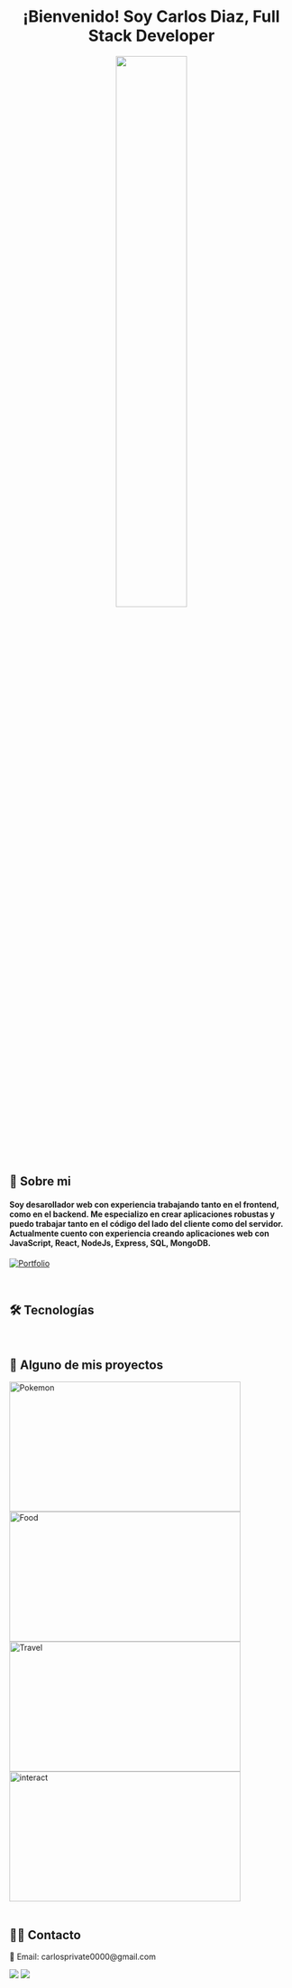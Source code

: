 <h1 align="center">¡Bienvenido! Soy Carlos Diaz, Full Stack Developer</h1>

<div align="center">
  <img align="center" style="width: 50%" src="https://i.pinimg.com/originals/f7/54/cc/f754cc850d1b0eb55caec0fcd56bf4fd.gif" />
</div>
<h2 align="left">📖 Sobre mi</h2>
<h4 align="left">Soy desarollador web con experiencia trabajando tanto en el frontend, como en el backend. Me especializo en crear aplicaciones robustas y puedo trabajar tanto en el código del lado del cliente como del servidor. Actualmente cuento con experiencia creando aplicaciones web con JavaScript, React, NodeJs, Express, SQL, MongoDB.</h4>

<p align="left">
    <a href=""><img alt="Portfolio" title="Portfolio" src="https://img.shields.io/badge/-Portfolio-000000?style=for-the-badge&logo=koding&logoColor=white"/></a>
</p>
<br />
<h2 align="left">🛠 Tecnologías</h2>
<div>
  <img src="https://img.shields.io/badge/HTML5-E34F26?style=for-the-badge&logo=html5&logoColor=white" alt="" />
  <img src="https://img.shields.io/badge/CSS3-1572B6?style=for-the-badge&logo=css3&logoColor=white" alt="" />
  <img src="https://img.shields.io/badge/JavaScript-F7DF1E?style=for-the-badge&logo=javascript&logoColor=black" alt="" />
  <img src="https://img.shields.io/badge/Node.js-43853D?style=for-the-badge&logo=node.js&logoColor=white" alt="" />
  <img src="https://img.shields.io/badge/Express.js-404D59?style=for-the-badge" alt="" />
  <img src="https://img.shields.io/badge/React-20232A?style=for-the-badge&logo=react&logoColor=61DAFB" alt="" />
  <img src="https://img.shields.io/badge/Tailwind_CSS-38B2AC?style=for-the-badge&logo=tailwind-css&logoColor=white" alt="" />
  <img src="https://img.shields.io/badge/Redux-593D88?style=for-the-badge&logo=redux&logoColor=white" alt="" />
  <img src="https://img.shields.io/badge/React_Router-CA4245?style=for-the-badge&logo=react-router&logoColor=white" alt="" />
  <img src="https://img.shields.io/badge/PostgreSQL-316192?style=for-the-badge&logo=postgresql&logoColor=white" alt="" />
  <img src="https://img.shields.io/badge/MongoDB-4EA94B?style=for-the-badge&logo=mongodb&logoColor=white" alt="" />
  <img src="https://img.shields.io/badge/Heroku-430098?style=for-the-badge&logo=heroku&logoColor=white" alt="" />
  <img src="https://img.shields.io/badge/prettier-1A2C34?style=for-the-badge&logo=prettier&logoColor=F7BA3E" alt=""/>
  <img src="https://img.shields.io/badge/Vite-B73BFE?style=for-the-badge&logo=vite&logoColor=FFD62E" alt="" />
  <img src="https://img.shields.io/badge/Webpack-8DD6F9?style=for-the-badge&logo=Webpack&logoColor=white" alt="" />
  <img src="https://img.shields.io/badge/Postman-FF6C37?style=for-the-badge&logo=Postman&logoColor=white" alt="" />
  <img src="https://img.shields.io/badge/JWT-000000?style=for-the-badge&logo=JSON%20web%20tokens&logoColor=white" alt="" />
  
</div>

<h2 align="left">📌 Alguno de mis proyectos</h2>
<div>
 <a href="https://pokemon-app-nine-puce.vercel.app"><img width="410px" height="230px" src="https://i.ibb.co/gD4LdHp/Pokemon.png" alt="Pokemon" border="0" /></a>
  <a href="food-app-13.vercel.app"><img width="410px" height="230px" src="https://i.ibb.co/4tDxDzm/Food.png" alt="Food" border="0"></a>
  <a href="https://deploy-travelapp.herokuapp.com"><img width="410px" height="230px" src="https://i.ibb.co/x6vWYk1/Travel.png" alt="Travel" border="0"></a>
  <a href="https://interact-chi.vercel.app"><img width="410px" height="230px" src="https://i.ibb.co/dGWTsSD/interact.png" alt="interact" border="0"></a>
</div>

<br />

<h2 align="left">🙋‍♂️ Contacto</h2>
<p>📧 Email: carlosprivate0000@gmail.com</p>
<a target="_blank" href=https://www.linkedin.com/in/carlosdiazdeveloper/"><img src="https://img.shields.io/badge/-LinkedIn-0077B5?style=for-the-badge&logo=Linkedin&logoColor=white"></img></a>
<a target="_blank" href="https://mail.google.com/mail/u/0/?tab=rm&ogbl#inbox"><img src="https://img.shields.io/badge/-Gmail-D14836?style=for-the-badge&logo=Gmail&logoColor=white"></img></a>

<br />
<br>




